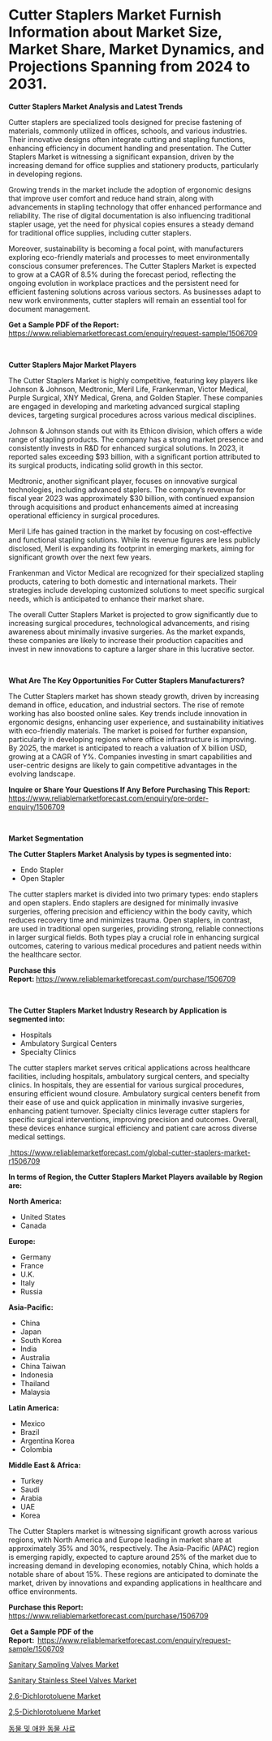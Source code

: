 <p><h1>Cutter Staplers Market Furnish Information about Market Size, Market Share, Market Dynamics, and Projections Spanning from 2024 to 2031.</h1></p><p><strong>Cutter Staplers Market Analysis and Latest Trends</strong></p>
<p><p>Cutter staplers are specialized tools designed for precise fastening of materials, commonly utilized in offices, schools, and various industries. Their innovative designs often integrate cutting and stapling functions, enhancing efficiency in document handling and presentation. The Cutter Staplers Market is witnessing a significant expansion, driven by the increasing demand for office supplies and stationery products, particularly in developing regions.</p><p>Growing trends in the market include the adoption of ergonomic designs that improve user comfort and reduce hand strain, along with advancements in stapling technology that offer enhanced performance and reliability. The rise of digital documentation is also influencing traditional stapler usage, yet the need for physical copies ensures a steady demand for traditional office supplies, including cutter staplers.</p><p>Moreover, sustainability is becoming a focal point, with manufacturers exploring eco-friendly materials and processes to meet environmentally conscious consumer preferences. The Cutter Staplers Market is expected to grow at a CAGR of 8.5% during the forecast period, reflecting the ongoing evolution in workplace practices and the persistent need for efficient fastening solutions across various sectors. As businesses adapt to new work environments, cutter staplers will remain an essential tool for document management.</p></p>
<p><strong>Get a Sample PDF of the Report:&nbsp;</strong> <a href="https://www.reliablemarketforecast.com/enquiry/request-sample/1506709">https://www.reliablemarketforecast.com/enquiry/request-sample/1506709</a></p>
<p>&nbsp;</p>
<p><strong>Cutter Staplers Major Market Players</strong></p>
<p><p>The Cutter Staplers Market is highly competitive, featuring key players like Johnson & Johnson, Medtronic, Meril Life, Frankenman, Victor Medical, Purple Surgical, XNY Medical, Grena, and Golden Stapler. These companies are engaged in developing and marketing advanced surgical stapling devices, targeting surgical procedures across various medical disciplines.</p><p>Johnson & Johnson stands out with its Ethicon division, which offers a wide range of stapling products. The company has a strong market presence and consistently invests in R&D for enhanced surgical solutions. In 2023, it reported sales exceeding $93 billion, with a significant portion attributed to its surgical products, indicating solid growth in this sector.</p><p>Medtronic, another significant player, focuses on innovative surgical technologies, including advanced staplers. The company’s revenue for fiscal year 2023 was approximately $30 billion, with continued expansion through acquisitions and product enhancements aimed at increasing operational efficiency in surgical procedures.</p><p>Meril Life has gained traction in the market by focusing on cost-effective and functional stapling solutions. While its revenue figures are less publicly disclosed, Meril is expanding its footprint in emerging markets, aiming for significant growth over the next few years.</p><p>Frankenman and Victor Medical are recognized for their specialized stapling products, catering to both domestic and international markets. Their strategies include developing customized solutions to meet specific surgical needs, which is anticipated to enhance their market share.</p><p>The overall Cutter Staplers Market is projected to grow significantly due to increasing surgical procedures, technological advancements, and rising awareness about minimally invasive surgeries. As the market expands, these companies are likely to increase their production capacities and invest in new innovations to capture a larger share in this lucrative sector.</p></p>
<p>&nbsp;</p>
<p><strong>What Are The Key Opportunities For Cutter Staplers Manufacturers?</strong></p>
<p><p>The Cutter Staplers market has shown steady growth, driven by increasing demand in office, education, and industrial sectors. The rise of remote working has also boosted online sales. Key trends include innovation in ergonomic designs, enhancing user experience, and sustainability initiatives with eco-friendly materials. The market is poised for further expansion, particularly in developing regions where office infrastructure is improving. By 2025, the market is anticipated to reach a valuation of X billion USD, growing at a CAGR of Y%. Companies investing in smart capabilities and user-centric designs are likely to gain competitive advantages in the evolving landscape.</p></p>
<p><strong>Inquire or Share Your Questions If Any Before Purchasing This Report:</strong> <a href="https://www.reliablemarketforecast.com/enquiry/pre-order-enquiry/1506709">https://www.reliablemarketforecast.com/enquiry/pre-order-enquiry/1506709</a></p>
<p>&nbsp;</p>
<p><strong>Market Segmentation</strong></p>
<p><strong>The Cutter Staplers Market Analysis by types is segmented into:</strong></p>
<p><ul><li>Endo Stapler</li><li>Open Stapler</li></ul></p>
<p><p>The cutter staplers market is divided into two primary types: endo staplers and open staplers. Endo staplers are designed for minimally invasive surgeries, offering precision and efficiency within the body cavity, which reduces recovery time and minimizes trauma. Open staplers, in contrast, are used in traditional open surgeries, providing strong, reliable connections in larger surgical fields. Both types play a crucial role in enhancing surgical outcomes, catering to various medical procedures and patient needs within the healthcare sector.</p></p>
<p><strong>Purchase this Report:&nbsp;</strong><a href="https://www.reliablemarketforecast.com/purchase/1506709">https://www.reliablemarketforecast.com/purchase/1506709</a></p>
<p>&nbsp;</p>
<p><strong>The Cutter Staplers Market Industry Research by Application is segmented into:</strong></p>
<p><ul><li>Hospitals</li><li>Ambulatory Surgical Centers</li><li>Specialty Clinics</li></ul></p>
<p><p>The cutter staplers market serves critical applications across healthcare facilities, including hospitals, ambulatory surgical centers, and specialty clinics. In hospitals, they are essential for various surgical procedures, ensuring efficient wound closure. Ambulatory surgical centers benefit from their ease of use and quick application in minimally invasive surgeries, enhancing patient turnover. Specialty clinics leverage cutter staplers for specific surgical interventions, improving precision and outcomes. Overall, these devices enhance surgical efficiency and patient care across diverse medical settings.</p></p>
<p><a href="https://www.reliablemarketforecast.com/global-cutter-staplers-market-r1506709">&nbsp;https://www.reliablemarketforecast.com/global-cutter-staplers-market-r1506709</a></p>
<p><strong>In terms of Region, the Cutter Staplers Market Players available by Region are:</strong></p>
<p>
    <p> <strong> North America: </strong>
        <ul>
            <li>United States</li>
            <li>Canada</li>
        </ul>
        </p> 
    <p> <strong> Europe: </strong>
        <ul>
            <li>Germany</li>
            <li>France</li>
            <li>U.K.</li>
            <li>Italy</li>
            <li>Russia</li>
        </ul>
        </p> 
    <p> <strong> Asia-Pacific: </strong>
        <ul>
            <li>China</li>
            <li>Japan</li>
            <li>South Korea</li>
            <li>India</li>
            <li>Australia</li>
            <li>China Taiwan</li>
            <li>Indonesia</li>
            <li>Thailand</li>
            <li>Malaysia</li>
        </ul>
        </p> 
    <p> <strong> Latin America: </strong>
        <ul>
            <li>Mexico</li>
            <li>Brazil</li>
            <li>Argentina Korea</li>
            <li>Colombia</li>
        </ul>
        </p> 
    <p> <strong> Middle East & Africa: </strong>
        <ul>
            <li>Turkey</li>
            <li>Saudi</li>
            <li>Arabia</li>
            <li>UAE</li>
            <li>Korea</li>
        </ul>
    </p>
    </p>
<p><p>The Cutter Staplers market is witnessing significant growth across various regions, with North America and Europe leading in market share at approximately 35% and 30%, respectively. The Asia-Pacific (APAC) region is emerging rapidly, expected to capture around 25% of the market due to increasing demand in developing economies, notably China, which holds a notable share of about 15%. These regions are anticipated to dominate the market, driven by innovations and expanding applications in healthcare and office environments.</p></p>
<p><strong>Purchase this Report: </strong><a href="https://www.reliablemarketforecast.com/purchase/1506709">https://www.reliablemarketforecast.com/purchase/1506709</a></p>
<p>&nbsp;<strong>Get a Sample PDF of the Report:&nbsp;&nbsp;</strong><a href="https://www.reliablemarketforecast.com/enquiry/request-sample/1506709">https://www.reliablemarketforecast.com/enquiry/request-sample/1506709</a></p>
<p><strong></strong></p>
<p><p><a href="https://www.linkedin.com/pulse/future-trends-global-sanitary-sampling-valves-market-insights-a77ve?trackingId=fNmnUPzeQYurjaUbIvt2XA%3D%3D">Sanitary Sampling Valves Market</a></p><p><a href="https://www.linkedin.com/pulse/what-current-future-prospects-sanitary-stainless-steel-valves-qzfaf?trackingId=GltRqGJoQhuaSo%2FDtC%2FbnA%3D%3D">Sanitary Stainless Steel Valves Market</a></p><p><a href="https://medium.com/@nargishussain86/2-6-dichlorotoluene-market-size-share-growth-and-market-analysis-by-type-by-application-c03b23d6045b?postPublishedType=repub">2,6-Dichlorotoluene Market</a></p><p><a href="https://medium.com/@nargishussain86/navigating-the-global-2-5-dichlorotoluene-market-from-trends-to-strategy-for-period-from-2024-to-151113a691ab?postPublishedType=repub">2,5-Dichlorotoluene Market</a></p><p><a href="https://github.com/sougarounis/Market-Research-Report-List-6/blob/main/944988314953.md">동물 및 애완 동물 사료</a></p></p>